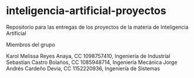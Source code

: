 # inteligencia-artificial-proyectos
Repositorio para las entregas de los proyectos de la materia de Inteligencia Artificial

Miembros del grupo

  Karol Melissa Reyes Anaya, CC 1098757410, Ingeniería de Industrial
  Sebastian Castro Bolaños, CC 1085948714, Ingeniería Mecánica
  Jorge Andrés Cardeño Devia, CC 1152220936, Ingeniería de Sistemas
  
